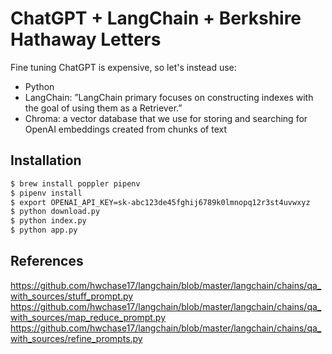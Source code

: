 # ChatGPT + LangChain + Berkshire Hathaway Letters

Fine tuning ChatGPT is expensive, so let's instead use:

- Python
- LangChain: ”LangChain primary focuses on constructing indexes with the goal of using them as a Retriever.”
- Chroma: a vector database that we use for storing and searching for OpenAI embeddings created from chunks of text

## Installation

```bash
$ brew install poppler pipenv
$ pipenv install
$ export OPENAI_API_KEY=sk-abc123de45fghij6789k0lmnopq12r3st4uvwxyz
$ python download.py
$ python index.py
$ python app.py
```

## References

https://github.com/hwchase17/langchain/blob/master/langchain/chains/qa_with_sources/stuff_prompt.py
https://github.com/hwchase17/langchain/blob/master/langchain/chains/qa_with_sources/map_reduce_prompt.py
https://github.com/hwchase17/langchain/blob/master/langchain/chains/qa_with_sources/refine_prompts.py
